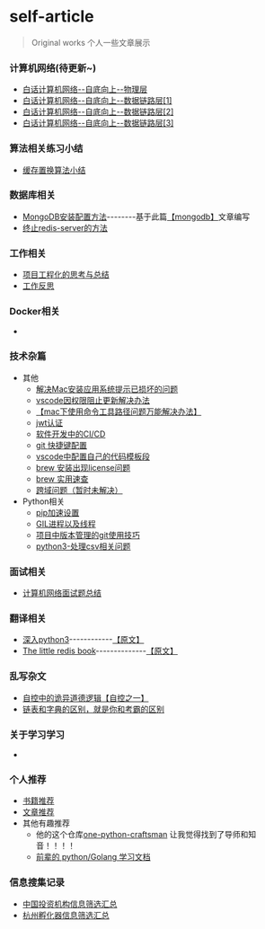 <!--
 * @Author: 27
 * @LastEditors: Please set LastEditors
 * @Date: 2019-12-14 10:29:50
 * @LastEditTime: 2020-09-27 14:57:55
 * @FilePath: /self-article/README.md
 * @description: type some description
 -->
# self-article
>Original works 个人一些文章展示

### 计算机网络(待更新~)
- [白话计算机网络--自底向上--物理层](./content/计算机网络/白话计算机网络--自底向上--物理层.md)
- [白话计算机网络--自底向上--数据链路层[1]](./content/计算机网络/白话计算机网络--自底向上--数据链路层[1].md)
- [白话计算机网络--自底向上--数据链路层[2]](./content/计算机网络/白话计算机网络--自底向上--数据链路层[2].md)
- [白话计算机网络--自底向上--数据链路层[3]](./content/计算机网络/白话计算机网络--自底向上--数据链路层[3].md)

### 算法相关练习小结
- [缓存置换算法小结](./content/算法相关/缓存相关/缓存置换算法小结.md)

### 数据库相关
- [MongoDB安装配置方法](./content/数据库相关/MongoDB/MongoDB安装配置方法.md)--------基于此篇[【mongodb】](./content/数据库相关/MongoDB/mongodb.pdf)文章编写
- [终止redis-server的方法](./content/数据库相关/redis/终止redis-server方法.md)

### 工作相关
- [项目工程化的思考与总结](https://github.com/geeknical/projectized-coding)
- [工作反思](./content/工作相关/反思.md)

### Docker相关
- []()

### 技术杂篇
- 其他
    - [解决Mac安装应用系统提示已损坏的问题](./content/技术杂篇/solve_broken.md)
    - [vscode因权限阻止更新解决办法](./content/技术杂篇/vs_code.md)
    - [【mac下使用命令工具路径问题万能解决办法】](./content/技术杂篇/mac下使用命令工具路径问题万能解决办法.md)
    - [jwt认证](./content/技术杂篇/jwt认证.py)
    - [软件开发中的CI/CD](./content/技术杂篇/项目工程相关/软件开发中的CI和CD.md)
    - [git 快捷键配置](./content/技术杂篇/git全局快捷键.md)
    - [vscode中配置自己的代码模板段](./content/技术杂篇/vscode中配置自己的代码模板段.md)
    - [brew 安装出现license问题](./content/技术杂篇/brew_problem.md)
    - [brew 实用速查](./content/技术杂篇/brew_handbook.md)
    - [跨域问题（暂时未解决）](./content/技术杂篇/cros_problem.md)
- Python相关
    - [pip加速设置](./content/技术杂篇/python相关/pip加速设置.md)
    - [GIL进程以及线程](./content/技术杂篇/python相关/GIL进程以及线程.md)
    - [项目中版本管理的git使用技巧](./content/技术杂篇/项目工程相关/项目中版本管理的git使用技巧.md)
    - [python3-处理csv相关问题](./content/技术杂篇/python3-处理csv问题.md)

### 面试相关
- [计算机网络面试题总结]()

### 翻译相关
- [深入python3](./content/translate_book_prac/Dive_into_Pyrhon3/Dive_into_Python3.md)------------[【原文】](./content/translate_book_prac/Dive_into_Pyrhon3/dive-into-python3.pdf)
- [The little redis book](./content/translate_book_prac/The_little_redis_book/The_Little_redis_book.md)--------------[【原文】](./content/translate_book_prac/The_little_redis_book/The+Little+redis+book.pdf)

### 乱写杂文
- [自控中的诡异道德逻辑【自控之一】](./content/杂文/自控中的诡异道德逻辑【自控之一】.md)
- [链表和字典的区别，就是你和考霸的区别](./content/杂文/链表和字典的区别，就是你和考霸的区别.md)

### 关于学习学习
- []()

### 个人推荐
- [书籍推荐](./content/Recommendation/RecommendationOfBooks.md)
- [文章推荐](./content/Recommendation/RecommendationOfEssays.md)
- 其他有趣推荐
    - 他的这个仓库[one-python-craftsman](https://github.com/piglei/one-python-craftsman) 让我觉得找到了导师和知音！！！！
    - [前辈的 python/Golang 学习文档](https://python-web-guide.readthedocs.io/zh/latest/index.html)

### 信息搜集记录
- [中国投资机构信息筛选汇总](./content/信息搜集记录/中国投资机构信息筛选汇总.md)
- [杭州孵化器信息筛选汇总](./content/信息搜集记录/杭州孵化器信息筛选汇总.md)

